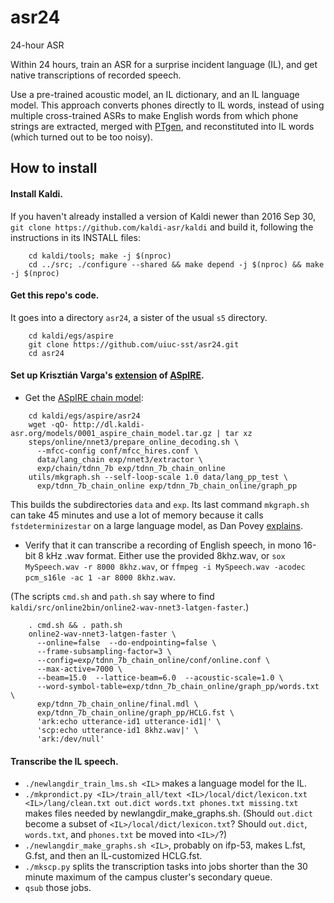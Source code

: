 # asr24
24-hour ASR

Within 24 hours, train an ASR for a surprise incident language (IL), and get native transcriptions of recorded speech.

Use a pre-trained acoustic model, an IL dictionary, and an IL language model.
This approach converts phones directly to IL words, instead of using multiple cross-trained ASRs to make English words
from which phone strings are extracted, merged with [PTgen](https://github.com/uiuc-sst/PTgen), and reconstituted into IL words (which turned out to be too noisy).

## How to install

#### Install Kaldi.
If you haven't already installed a version of Kaldi newer than 2016 Sep 30, `git clone https://github.com/kaldi-asr/kaldi` and build it, following the instructions in its INSTALL files:
```
    cd kaldi/tools; make -j $(nproc)
    cd ../src; ./configure --shared && make depend -j $(nproc) && make -j $(nproc)
```

#### Get this repo's code.
It goes into a directory `asr24`, a sister of the usual `s5` directory.
```
    cd kaldi/egs/aspire
    git clone https://github.com/uiuc-sst/asr24.git
    cd asr24
```

#### Set up Krisztián Varga's [extension](https://chrisearch.wordpress.com/2017/03/11/speech-recognition-using-kaldi-extending-and-using-the-aspire-model/) of [ASpIRE](http://kaldi-asr.org/models.html).
- Get the [ASpIRE chain model](http://kaldi-asr.org/models.html):
```
    cd kaldi/egs/aspire/asr24
    wget -qO- http://dl.kaldi-asr.org/models/0001_aspire_chain_model.tar.gz | tar xz
    steps/online/nnet3/prepare_online_decoding.sh \
      --mfcc-config conf/mfcc_hires.conf \
      data/lang_chain exp/nnet3/extractor \
      exp/chain/tdnn_7b exp/tdnn_7b_chain_online
    utils/mkgraph.sh --self-loop-scale 1.0 data/lang_pp_test \
      exp/tdnn_7b_chain_online exp/tdnn_7b_chain_online/graph_pp
```
This builds the subdirectories `data` and `exp`.  Its last command `mkgraph.sh` can take 45 minutes and use a lot of memory because it calls `fstdeterminizestar` on a large language model, as Dan Povey [explains](https://groups.google.com/forum/#!topic/kaldi-help/3C6ypvqLpCw).

- Verify that it can transcribe a recording of English speech, in mono 16-bit 8 kHz .wav format.
Either use the provided 8khz.wav,
or `sox MySpeech.wav -r 8000 8khz.wav`,
or `ffmpeg -i MySpeech.wav -acodec pcm_s16le -ac 1 -ar 8000 8khz.wav`.

(The scripts `cmd.sh` and `path.sh` say where to find `kaldi/src/online2bin/online2-wav-nnet3-latgen-faster`.)
```
    . cmd.sh && . path.sh
    online2-wav-nnet3-latgen-faster \
      --online=false  --do-endpointing=false \
      --frame-subsampling-factor=3 \
      --config=exp/tdnn_7b_chain_online/conf/online.conf \
      --max-active=7000 \
      --beam=15.0  --lattice-beam=6.0  --acoustic-scale=1.0 \
      --word-symbol-table=exp/tdnn_7b_chain_online/graph_pp/words.txt \
      exp/tdnn_7b_chain_online/final.mdl \
      exp/tdnn_7b_chain_online/graph_pp/HCLG.fst \
      'ark:echo utterance-id1 utterance-id1|' \
      'scp:echo utterance-id1 8khz.wav|' \
      'ark:/dev/null'
```

#### Transcribe the IL speech.
- `./newlangdir_train_lms.sh <IL>` makes a language model for the IL.
- `./mkprondict.py <IL>/train_all/text <IL>/local/dict/lexicon.txt <IL>/lang/clean.txt out.dict words.txt phones.txt missing.txt` makes files needed by newlangdir_make_graphs.sh.  (Should `out.dict` become a subset of `<IL>/local/dict/lexicon.txt`?  Should `out.dict`, `words.txt`, and `phones.txt` be moved into `<IL>/`?)
- `./newlangdir_make_graphs.sh <IL>`, probably on ifp-53, makes L.fst, G.fst, and then an IL-customized HCLG.fst.
- `./mkscp.py` splits the transcription tasks into jobs shorter than the 30 minute maximum of the campus cluster's secondary queue.
- `qsub` those jobs.
